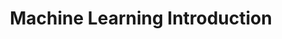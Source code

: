 ---
layout: course
title: Machine Learning Introduction 
audience: Investors, Project Managers, Engineers
objectives:
    - Understand practical applications of Machine Learning, and real-world use cases.
    - Detailed understanding of the Machine Learning process, model development, training, and hosting.
    - Practical experience through live coding sessions to gain hands-on exposure to coding intricacies.
takeaways:
    - Deep Learning Project
    - Traditional Machine Learning Project 
description:
    Embark on a three-day exploration of Machine Learning in this workshop. Day 1 delves into real-world use cases, offering a nuanced understanding of ML's impact on businesses, particularly tailored for investors. Day 2 provides project managers and enthusiasts with a detailed overview of the ML landscape, focusing on the essential steps involved in building, training, and hosting ML models. The final day is dedicated to a hands-on experience through a live code session, offering participants the opportunity to observe the practical implementation of an ML pipeline.
instructors:
    - name: Ahmad Mustapha
      img: /assets/img/instructor_amm.png
assistants:
---